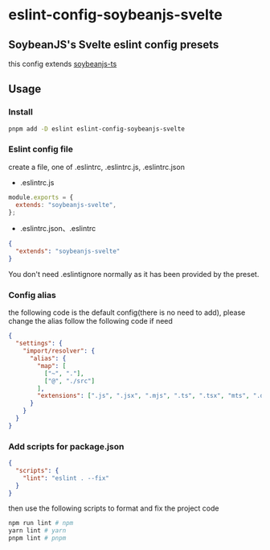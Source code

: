 # eslint-config-soybeanjs-svelte

## SoybeanJS's Svelte eslint config presets

this config extends [soybeanjs-ts](https://github.com/honghuangdc/eslint-config-soybeanjs/blob/main/packages/ts/README.md)

## Usage

### Install

```bash
pnpm add -D eslint eslint-config-soybeanjs-svelte
```

### Eslint config file

create a file, one of .eslintrc, .eslintrc.js, .eslintrc.json

- .eslintrc.js

```js
module.exports = {
  extends: "soybeanjs-svelte",
};
```

- .eslintrc.json、.eslintrc

```json
{
  "extends": "soybeanjs-svelte"
}
```

You don't need .eslintignore normally as it has been provided by the preset.

### Config alias

the following code is the default config(there is no need to add), please change the alias follow the following code if need

```json
{
  "settings": {
    "import/resolver": {
      "alias": {
        "map": [
          ["~", "."],
          ["@", "./src"]
        ],
        "extensions": [".js", ".jsx", ".mjs", ".ts", ".tsx", "mts", ".d.ts"]
      }
    }
  }
}
```

### Add scripts for package.json

```json
{
  "scripts": {
    "lint": "eslint . --fix"
  }
}
```

then use the following scripts to format and fix the project code

```bash
npm run lint # npm
yarn lint # yarn
pnpm lint # pnpm

```
